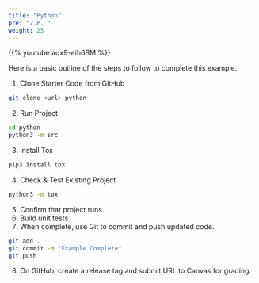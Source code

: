 ```yaml
---
title: "Python"
pre: "2.P. "
weight: 25
---
```


{{% youtube aqx9-eih6BM %}}

Here is a basic outline of the steps to follow to complete this example.

1. Clone Starter Code from GitHub

```bash
git clone <url> python
```

2. Run Project

```bash
cd python
python3 -m src
```

3. Install Tox

```bash
pip3 install tox
```

4. Check & Test Existing Project

```bash
python3 -m tox
```

5. Confirm that project runs. 
6. Build unit tests
7. When complete, use Git to commit and push updated code. 

```bash
git add .
git commit -m "Example Complete"
git push
```

8. On GitHub, create a release tag and submit URL to Canvas for grading. 
